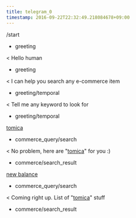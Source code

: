 ```yaml
---
title: telegram_0
timestamp: 2016-09-22T22:32:49.218084678+09:00
---
```


/start
* greeting

< Hello human
* greeting

< I can help you search any e-commerce item
* greeting/temporal

< Tell me any keyword to look for
* greeting/temporal

[tomica](keyword)
* commerce_query/search

< No problem, here are "[tomica](keyword)" for you :)
* commerce/search_result

[new balance](keyword)
* commerce_query/search

< Coming right up. List of "[tomica](keyword)" stuff
* commerce/search_result

